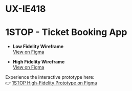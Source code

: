 # UX-IE418
# 1STOP - Ticket Booking App

- **Low Fidelity Wireframe**  
  [View on Figma](https://www.figma.com/design/btRyxKdFEsuZSaCVSplaP0/1STOP_UX_LFW?node-id=0-1&t=J4zey1454qLvmVaU-1)

- **High Fidelity Wireframe**  
  [View on Figma](https://www.figma.com/design/YUSiE3JhL3HCEh104M5v8e/1STOP_UX_HFW?node-id=0-1&t=QwE967PugpBbfn68-1)

Experience the interactive prototype here:  
👉 [1STOP High-Fidelity Prototype on Figma](https://www.figma.com/proto/YUSiE3JhL3HCEh104M5v8e/1STOP_UX_HFW?node-id=1-607&p=f&t=bKXVHVzUraxTLuPh-1&scaling=scale-down&content-scaling=fixed&page-id=0%3A1&starting-point-node-id=1%3A578)
